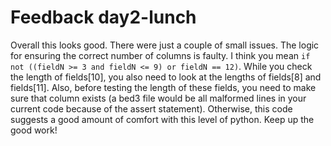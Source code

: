 # Feedback day2-lunch

Overall this looks good. There were just a couple of small issues. The logic for ensuring the correct number of columns is faulty. I think you mean `if not ((fieldN >= 3 and fieldN <= 9) or fieldN == 12)`. While you check the length of fields[10], you also need to look at the lengths of fields[8] and fields[11]. Also, before testing the length of these fields, you need to make sure that column exists (a bed3 file would be all malformed lines in your current code because of  the assert statement). Otherwise, this code suggests a good amount of comfort with this level of python. Keep up the good work!